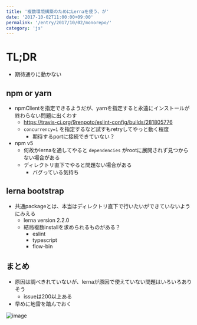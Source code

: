 ```yaml
---
title: '複数環境構築のためにLernaを使う、が'
date: '2017-10-02T11:00:00+09:00'
permalink: '/entry/2017/10/02/monorepo/'
category: 'js'
---
```


# TL;DR

- 期待通りに動かない

## npm or yarn

- npmClientを指定できるようだが、yarnを指定すると永遠にインストールが終わらない問題に出くわす
  - <https://travis-ci.org/9renpoto/eslint-config/builds/281805776>
  - `concurrency=1` を指定するなど試すもretryしてやっと動く程度
    - 期待するportに接続できていない？
- npm v5
  - 何故かlernaを通してやると `dependencies` がrootに展開されず見つからない場合がある
  - ディレクトリ直下でやると問題ない場合がある
    - バグっている気持ち

## lerna bootstrap

- 共通packageとは、本当はディレクトリ直下で行いたいができていないようにみえる
  - lerna version 2.2.0
  - 結局複数installを求められるものがある？
    - eslint
    - typescript
    - flow-bin

## まとめ

- 原因は調べきれていないが、lernaが原因で使えていない問題はいろいろありそう
  - issueは200以上ある
- 早めに地雷を踏んでおく

![image](http://3.bp.blogspot.com/-R1W3888HcbU/V9ppr9A_NHI/AAAAAAAA9wE/CuzJ-JfOQz8Ht6w-jNN79_vh6-TeVOGNACLcB/s800/jirai_tanchiki_man.png)
